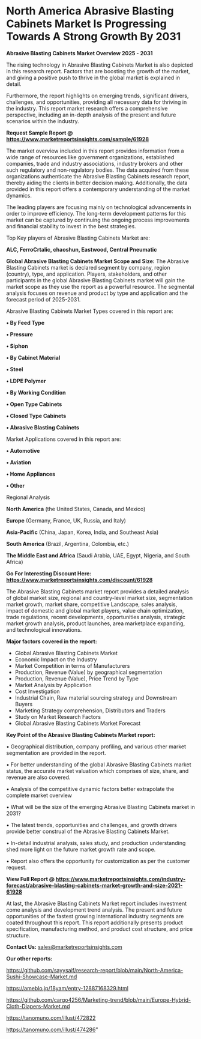 # North America Abrasive Blasting Cabinets Market Is Progressing Towards A Strong Growth By 2031

<Strong> Abrasive Blasting Cabinets Market Overview 2025 - 2031</strong>

The rising technology in Abrasive Blasting Cabinets Market is also depicted in this research report. Factors that are boosting the growth of the market, and giving a positive push to thrive in the global market is explained in detail.

Furthermore, the report highlights on emerging trends, significant drivers, challenges, and opportunities, providing all necessary data for thriving in the industry. This report market research offers a comprehensive perspective, including an in-depth analysis of the present and future scenarios within the industry.

<strong>Request Sample Report @ <a href=https://www.marketreportsinsights.com/sample/61928>https://www.marketreportsinsights.com/sample/61928</a></strong>

The market overview included in this report provides information from a wide range of resources like government organizations, established companies, trade and industry associations, industry brokers and other such regulatory and non-regulatory bodies. The data acquired from these organizations authenticate the Abrasive Blasting Cabinets research report, thereby aiding the clients in better decision making. Additionally, the data provided in this report offers a contemporary understanding of the market dynamics.

The leading players are focusing mainly on technological advancements in order to improve efficiency. The long-term development patterns for this market can be captured by continuing the ongoing process improvements and financial stability to invest in the best strategies.

Top Key players of Abrasive Blasting Cabinets Market are:

<strong>ALC, FerroCrtalic, chaoshun, Eastwood, Central Pneumatic</strong>

<strong><b>Global Abrasive Blasting Cabinets Market Scope and Size:</b></strong>
The Abrasive Blasting Cabinets market is declared segment by company, region (country), type, and application. Players, stakeholders, and other participants in the global Abrasive Blasting Cabinets market will gain the market scope as they use the report as a powerful resource. The segmental analysis focuses on revenue and product by type and application and the forecast period of 2025-2031.

Abrasive Blasting Cabinets Market Types covered in this report are:

<strong>• By Feed Type

• Pressure

• Siphon

• By Cabinet Material

• Steel

• LDPE Polymer

• By Working Condition

• Open Type Cabinets

• Closed Type Cabinets

• Abrasive Blasting Cabinets</strong>

Market Applications covered in this report are:

<strong>• Automotive

• Aviation

• Home Appliances

• Other</strong> 

Regional Analysis

<strong>North America</strong> (the United States, Canada, and Mexico)

<strong>Europe</strong> (Germany, France, UK, Russia, and Italy)

<strong>Asia-Pacific</strong> (China, Japan, Korea, India, and Southeast Asia)

<strong>South America</strong> (Brazil, Argentina, Colombia, etc.)

<strong>The Middle East and Africa</strong> (Saudi Arabia, UAE, Egypt, Nigeria, and South Africa)

<strong>Go For Interesting Discount Here: <a href=https://www.marketreportsinsights.com/discount/61928>https://www.marketreportsinsights.com/discount/61928</a></strong>

The Abrasive Blasting Cabinets market report provides a detailed analysis of global market size, regional and country-level market size, segmentation market growth, market share, competitive Landscape, sales analysis, impact of domestic and global market players, value chain optimization, trade regulations, recent developments, opportunities analysis, strategic market growth analysis, product launches, area marketplace expanding, and technological innovations.

<strong><b>Major factors covered in the report:</b></strong>
<ul>
  <li>Global Abrasive Blasting Cabinets Market </li>
  <li>Economic Impact on the Industry</li>
  <li>Market Competition in terms of Manufacturers</li>
  <li>Production, Revenue (Value) by geographical segmentation</li>
  <li>Production, Revenue (Value), Price Trend by Type</li>
  <li>Market Analysis by Application</li>
  <li>Cost Investigation</li>
  <li>Industrial Chain, Raw material sourcing strategy and Downstream Buyers</li>
  <li>Marketing Strategy comprehension, Distributors and Traders</li>
  <li>Study on Market Research Factors</li>
  <li>Global Abrasive Blasting Cabinets Market Forecast</li>
</ul>

<strong><b>Key Point of the Abrasive Blasting Cabinets Market report:</b></strong>

• Geographical distribution, company profiling, and various other market segmentation are provided in the report.

• For better understanding of the global Abrasive Blasting Cabinets market status, the accurate market valuation which comprises of size, share, and revenue are also covered.

• Analysis of the competitive dynamic factors better extrapolate the complete market overview

• What will be the size of the emerging Abrasive Blasting Cabinets market in 2031?

• The latest trends, opportunities and challenges, and growth drivers provide better construal of the Abrasive Blasting Cabinets Market.

• In-detail industrial analysis, sales study, and production understanding shed more light on the future market growth rate and scope.

• Report also offers the opportunity for customization as per the customer request.

<strong><b>View Full Report @ <a href=https://www.marketreportsinsights.com/industry-forecast/abrasive-blasting-cabinets-market-growth-and-size-2021-61928>https://www.marketreportsinsights.com/industry-forecast/abrasive-blasting-cabinets-market-growth-and-size-2021-61928</a></b></strong>


At last, the Abrasive Blasting Cabinets Market report includes investment come analysis and development trend analysis. The present and future opportunities of the fastest growing international industry segments are coated throughout this report. This report additionally presents product specification, manufacturing method, and product cost structure, and price structure.

<strong>Contact Us:</strong>
sales@marketreportsinsights.com

<strong>Our other reports:</strong>

<a href=https://github.com/sayysaif/research-report/blob/main/North-America-Sushi-Showcase-Market.md>https://github.com/sayysaif/research-report/blob/main/North-America-Sushi-Showcase-Market.md</a>

<a href=https://ameblo.jp/18yam/entry-12887168329.html>https://ameblo.jp/18yam/entry-12887168329.html</a>

<a href=https://github.com/cargo4256/Marketing-trend/blob/main/Europe-Hybrid-Cloth-Diapers-Market.md>https://github.com/cargo4256/Marketing-trend/blob/main/Europe-Hybrid-Cloth-Diapers-Market.md</a>

<a href=https://tanomuno.com/illust/472822>https://tanomuno.com/illust/472822</a>

<a href=https://tanomuno.com/illust/474286>https://tanomuno.com/illust/474286</a>"
